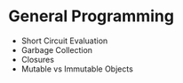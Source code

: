 # General Programming
- Short Circuit Evaluation
- Garbage Collection
- Closures
- Mutable vs Immutable Objects
